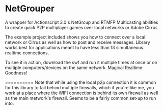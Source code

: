 NetGrouper
==========

A wrapper for Actionscript 3.0's NetGroup and RTMFP Multicasting abilities to create quick P2P multiplayer games over local networks or Adobe Cirrus

The example project included shows you how to connect over a local network or Cirrus as well as how to post and receive messages. Library works best for applications meant to have less than 13 simultaneous realtime connections.

To see it in action, download the swf and run it multiple times at once or on multiple computers/devices on the same network. Magical Realtime Goodness!

==========
Note that while using the local p2p connection it is common for this library to fail behind multiple firewalls, which if you're like me, you work at a place where the WIFI connection is behind its own firewall as well as the main metwork's firewall. Seems to be a fairly common set-up to run into.
